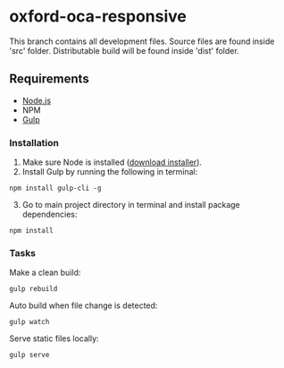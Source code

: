 # oxford-oca-responsive
This branch contains all development files. Source files are found inside 'src' folder. Distributable build will be found inside 'dist' folder.

## Requirements
* [Node.js](https://nodejs.org/)
* NPM
* [Gulp](http://gulpjs.com/)

### Installation
1. Make sure Node is installed ([download installer](https://nodejs.org/en/download/)).
2. Install Gulp by running the following in terminal:
```
npm install gulp-cli -g
``` 
3. Go to main project directory in terminal and install package dependencies:
```
npm install
```

### Tasks

Make a clean build:
```
gulp rebuild
```

Auto build when file change is detected:
```
gulp watch
```

Serve static files locally:
```
gulp serve
```
